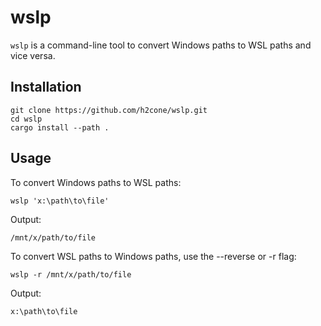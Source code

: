 # wslp

`wslp` is a command-line tool to convert Windows paths to WSL paths and vice versa.

## Installation

```shell
git clone https://github.com/h2cone/wslp.git
cd wslp
cargo install --path .
```

## Usage

To convert Windows paths to WSL paths:

```shell
wslp 'x:\path\to\file'
```

Output:

```shell
/mnt/x/path/to/file
```

To convert WSL paths to Windows paths, use the --reverse or -r flag:

```shell
wslp -r /mnt/x/path/to/file
```

Output:

```shell
x:\path\to\file
```
